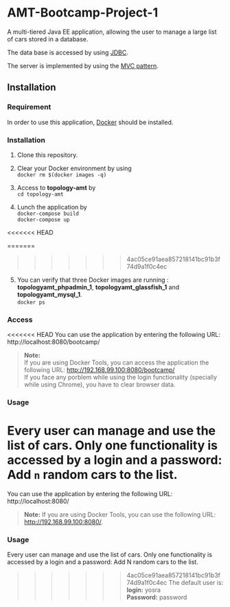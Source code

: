 # AMT-Bootcamp-Project-1
A multi-tiered Java EE application, allowing the user to manage a large list of cars stored in a database.

The data base is accessed by using [JDBC](http://www.oracle.com/technetwork/java/javase/jdbc/index.html).

The server is implemented by using the [MVC pattern](https://www.tutorialspoint.com/design_pattern/mvc_pattern.htm).

## Installation
### Requirement
In order to use this application, [Docker](https://docs.docker.com/engine/installation/) should be installed.

### Installation
1. Clone this repository.
2. Clear your Docker environment by using  
 `docker rm $(docker images -q)`

3. Access to **topology-amt** by  
 `cd topology-amt`

4. Lunch the application by  
`docker-compose build`  
 `docker-compose up`

<<<<<<< HEAD

=======
>>>>>>> 4ac05ce91aea857218141bc91b3f74d9a1f0c4ec
5. You can verify that three Docker images are running : **topologyamt_phpadmin_1**, **topologyamt_glassfish_1** and **topologyamt_mysql_1**.  
`docker ps`

### Access
<<<<<<< HEAD
You can use the application by entering the following URL:  http://localhost:8080/bootcamp/
 >**Note:**   
 If you are using Docker Tools, you can access the application the following URL: http://192.168.99.100:8080/bootcamp/  
If you face any porblem while using the login functionality (specially while using Chrome), you have to clear browser data.

 ### Usage
 Every user can manage and use the list of cars.
 Only one functionality is accessed by a login and a password: Add `n` random cars to the list.  
=======
You can use the application by entering the following URL:  http://localhost:8080/
 >**Note:** If you are using Docker Tools, you can use the following URL: http://192.168.99.100:8080/.

 ### Usage
 Every user can manage and use the list of cars.
 Only one functionality is accessed by a login and a password: Add N random cars to the list.  
>>>>>>> 4ac05ce91aea857218141bc91b3f74d9a1f0c4ec
 The default user is:  
 > **login:** yosra   
 **Password:**  password
